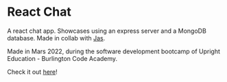 # React Chat

A react chat app. Showcases using an express server and a MongoDB database. Made in collab with [Jas](https://github.com/Freedomayle).

Made in Mars 2022, during the software development bootcamp of Upright Education - Burlington Code Academy.

Check it out [here](https://react-chat-maxs-jas.vercel.app/)!

